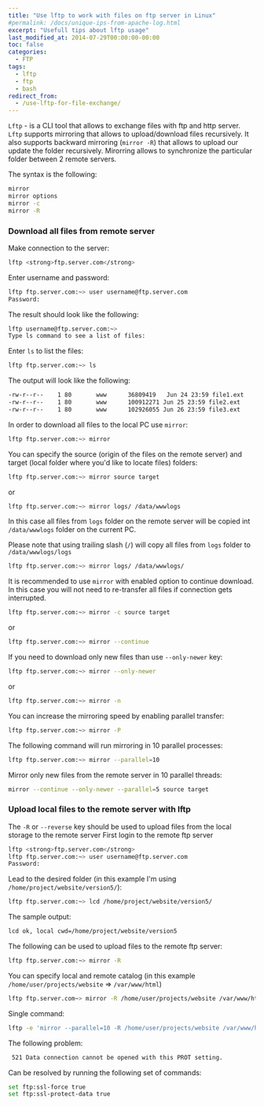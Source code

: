```yaml
---
title: "Use lftp to work with files on ftp server in Linux"
#permalink: /docs/unique-ips-from-apache-log.html
excerpt: "Usefull tips about lftp usage"
last_modified_at: 2014-07-29T00:00:00-00:00
toc: false
categories:
  - FTP
tags:
  - lftp
  - ftp
  - bash
redirect_from:
  - /use-lftp-for-file-exchange/
---
```


`Lftp` - is a CLI tool that allows to exchange files with ftp and http server. `Lftp` supports mirroring that allows to upload/download files recursively. It also supports backward mirroring (`mirror -R`) that allows to upload our update the folder recursively. Mirorring allows to synchronize the particular folder between 2 remote servers.

The syntax is the following:
```bash
mirror
mirror options
mirror -c
mirror -R

```

### Download all files from remote server
Make connection to the server:
```bash
lftp <strong>ftp.server.com</strong>
```

Enter username and password:

```bash
lftp ftp.server.com:~> user username@ftp.server.com
Password:
```

The result should look like the following:
```bash
lftp username@ftp.server.com:~>
Type ls command to see a list of files:

```

Enter `ls` to list the files:
```bash
lftp ftp.server.com:~> ls
```

The output will look like the following:

```bash
-rw-r--r--    1 80       www      36809419   Jun 24 23:59 file1.ext
-rw-r--r--    1 80       www      100912271 Jun 25 23:59 file2.ext
-rw-r--r--    1 80       www      102926055 Jun 26 23:59 file3.ext
```

In order to download all files to the local PC use  `mirror`:
```bash
lftp ftp.server.com:~> mirror
```

You can specify the source (origin of the files on the remote server) and target (local folder where you'd like to locate files) folders:
```bash
lftp ftp.server.com:~> mirror source target
```
or
```bash
lftp ftp.server.com:~> mirror logs/ /data/wwwlogs
```

In this case all files from `logs` folder on the remote server will be copied int `/data/wwwlogs` folder on the current PC.

Please note that using trailing slash (`/`) will copy all files from `logs` folder to `/data/wwwlogs/logs`
```bash
lftp ftp.server.com:~> mirror logs/ /data/wwwlogs/
```

It is recommended to use `mirror` with enabled option to continue download. In this case you will not need to re-transfer all files if connection gets interrupted.

```bash
lftp ftp.server.com:~> mirror -c source target
```

or

```bash
lftp ftp.server.com:~> mirror --continue
```

If you need to download only new files than use `--only-newer` key:
```bash
lftp ftp.server.com:~> mirror --only-newer
```

or
```bash
lftp ftp.server.com:~> mirror -n
```

You can increase the mirroring speed by enabling parallel transfer:
```bash
lftp ftp.server.com:~> mirror -P
```

The following command will run mirroring in 10 parallel processes:

```bash
lftp ftp.server.com:~> mirror --parallel=10
```

Mirror only new files from the remote server in 10 parallel threads:
```bash
mirror --continue --only-newer --parallel=5 source target
```

### Upload local files to the remote server with lftp
The `-R` or `--reverse` key should be used to upload files from the local storage to the remote server
First login to the remote ftp server
```bash
lftp <strong>ftp.server.com</strong>
lftp ftp.server.com:~> user username@ftp.server.com
Password:
```

Lead to the desired folder (in this example I'm using `/home/project/website/version5/`):

```bash
lftp ftp.server.com:~> lcd /home/project/website/version5/
```

The sample output:
```bash
lcd ok, local cwd=/home/project/website/version5
```

The following can be used to upload files to the remote ftp server:
```bash
lftp ftp.server.com:~> mirror -R
```

You can specify local and remote catalog (in this example `/home/user/projects/website` => `/var/www/html`)
```bash
lftp ftp.server.com~> mirror -R /home/user/projects/website /var/www/html
```

Single command:
```bash
lftp -e 'mirror --parallel=10 -R /home/user/projects/website /var/www/html' -u login,password ftp.example.com
```

The following problem:
```bash
 521 Data connection cannot be opened with this PROT setting.
```

Can be resolved by running the following set of commands:
```bash
set ftp:ssl-force true
set ftp:ssl-protect-data true
```

